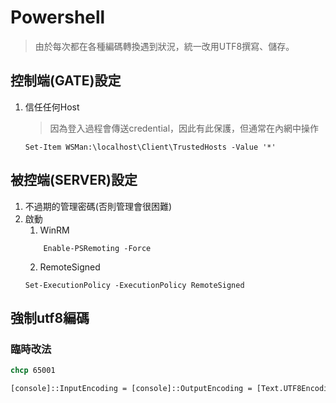 # Powershell
> 由於每次都在各種編碼轉換遇到狀況，統一改用UTF8撰寫、儲存。

## 控制端(GATE)設定
1. 信任任何Host
    > 因為登入過程會傳送credential，因此有此保護，但通常在內網中操作
    ```PS
    Set-Item WSMan:\localhost\Client\TrustedHosts -Value '*'
    ```

## 被控端(SERVER)設定
1. 不過期的管理密碼(否則管理會很困難)
2. 啟動
   1. WinRM
    ```PS
        Enable-PSRemoting -Force
    ```
   2. RemoteSigned
    ```PS
    Set-ExecutionPolicy -ExecutionPolicy RemoteSigned
    ```

## 強制utf8編碼
### 臨時改法
```cmd
chcp 65001
```
```ps
[console]::InputEncoding = [console]::OutputEncoding = [Text.UTF8Encoding]::UTF8
```